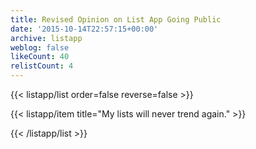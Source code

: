 ```yaml
---
title: Revised Opinion on List App Going Public
date: '2015-10-14T22:57:15+00:00'
archive: listapp
weblog: false
likeCount: 40
relistCount: 4
---
```



{{< listapp/list order=false reverse=false >}}

   {{< listapp/item title="My lists will never trend again." >}}

{{< /listapp/list >}}
